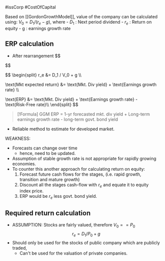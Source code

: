 #issCorp #CostOfCapital 

Based on [[GordonGrowthModel]], value of the company can be calculated using:  $V_0 = D_1 / (r_e - g)$, where 
	- $D_1$ : Next period dividend 
	- $r_e$ : Return on equity 
	- g : earnings growth rate 


## ERP calculation
- After rearrangement 
$$

$$

$$ 
 \begin{split} 
r_e &= D_1 / V_0 + g \\\\

\text{Mkt expected return} &= \text{Mkt. Div yield} + \text{Earnings growth rate} \\\\

\text{ERP} &= \text{Mkt. Div yield} + \text{Earnings growth rate} - \text{Risk-Free rate}\\\\
 \end{split} 
$$
 
> [!Formula]
> GGM ERP = 1-yr forecasted mkt. div yield + Long-term earnings growth rate - long-term govt. bond yield
- Reliable method to estimate for developed market. 

WEAKNESS: 
- Forecasts can change over time 
	- hence, need to be updated. 
- Assumption of stable growth rate is not appropriate for rapidly growing economies. 
- To counter this another approach for calculating return on equity: 
	1. Forecast future cash flows for the stages, (i.e. rapid growth, transition and mature growth) 
	2. Discount all the stages cash-flow with $r_e$ and equate it to equity index price. 
	3. ERP would be $r_e$ less govt. bond yield. 

## Required return calculation 
- ASSUMPTION: Stocks are fairly valued, therefore $V_0==P_0$
$$
r_e = D_1 / P_0 + g
$$
- Should only be used for the stocks of public company which are publicly traded, 
	- Can't be used for the valuation of private companies. 